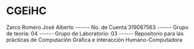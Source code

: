 # CGEiHC
Zarco Romero José Alberto ------
No. de Cuenta 319087563 ------
Grupo de teoría: 04 ------
Grupo de Laboratorio: 03 ------
Repositorio para las prácticas de Computación Gráfica e interacción Humano-Computadora
